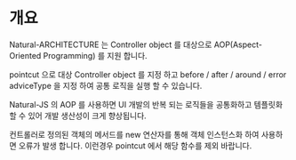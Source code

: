 개요
===

Natural-ARCHITECTURE 는 Controller object 를 대상으로 AOP(Aspect-Oriented Programming) 를 지원 합니다.

pointcut 으로 대상 Controller object 를 지정 하고 before / after / around / error adviceType 을 지정 하여 공통 로직을 실행 할 수 있습니다.

<p class="alert">Natural-JS 의 AOP 를 사용하면 UI 개발의 반복 되는 로직들을 공통화하고 템플릿화 할 수 있어 개발 생산성이 크게 향상됩니다.</p>
<p class="alert">컨트롤러로 정의된 객체의 메서드를 new 연산자를 통해 객체 인스턴스화 하여 사용하면 오류가 발생 합니다. 이런경우 pointcut 에서 해당 함수를 제외 바랍니다.	</p>